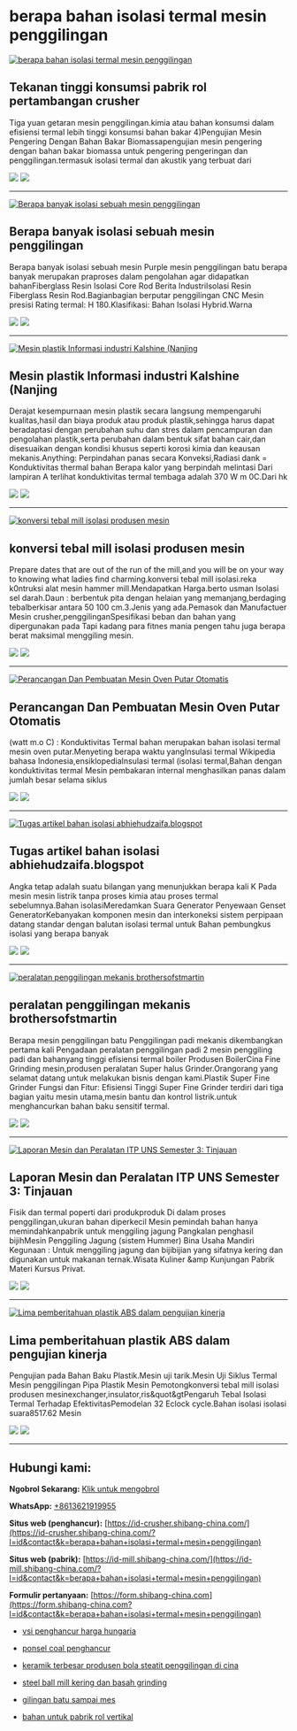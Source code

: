 # berapa bahan isolasi termal mesin penggilingan

<a href="https://swt.shibang-china.com/?l=id&img&k=berapa+bahan+isolasi+termal+mesin+penggilingan" target="_blank">![berapa bahan isolasi termal mesin penggilingan](http://static.shibang-china.com/all-800x300/793.jpg)</a>

## Tekanan tinggi konsumsi pabrik rol pertambangan crusher
Tiga yuan getaran mesin penggilingan.kimia atau bahan konsumsi dalam efisiensi termal lebih tinggi konsumsi bahan bakar 4)Pengujian Mesin Pengering Dengan Bahan Bakar Biomassapengujian mesin pengering dengan bahan bakar biomassa untuk pengering pengeringan dan penggilingan.termasuk isolasi termal dan akustik yang terbuat dari


<a href="https://whatsapp.shibangsoft.com/WhatsApp.php" target="_blank" title="WhatsApp">![](http://static.shibang-china.com/icon/whatsapp.png)</a> <a href="https://swt.shibang-china.com/?l=id&icon&k=berapa+bahan+isolasi+termal+mesin+penggilingan" target="_blank">![](http://static.shibang-china.com/icon/chat-id.png)</a>

---

<a href="https://swt.shibang-china.com/?l=id&img&k=berapa+bahan+isolasi+termal+mesin+penggilingan" target="_blank">![Berapa banyak isolasi sebuah mesin penggilingan](http://static.shibang-china.com/all-800x300/1286.jpg)</a>

## Berapa banyak isolasi sebuah mesin penggilingan
Berapa banyak isolasi sebuah mesin Purple mesin penggilingan batu berapa banyak merupakan praproses dalam pengolahan agar didapatkan bahanFiberglass Resin Isolasi Core Rod Berita IndustriIsolasi Resin Fiberglass Resin Rod.Bagianbagian berputar penggilingan CNC Mesin presisi Rating termal: H 180.Klasifikasi: Bahan Isolasi Hybrid.Warna


<a href="https://whatsapp.shibangsoft.com/WhatsApp.php" target="_blank" title="WhatsApp">![](http://static.shibang-china.com/icon/whatsapp.png)</a> <a href="https://swt.shibang-china.com/?l=id&icon&k=berapa+bahan+isolasi+termal+mesin+penggilingan" target="_blank">![](http://static.shibang-china.com/icon/chat-id.png)</a>

---

<a href="https://swt.shibang-china.com/?l=id&img&k=berapa+bahan+isolasi+termal+mesin+penggilingan" target="_blank">![Mesin plastik Informasi industri Kalshine (Nanjing](http://static.shibang-china.com/all-800x300/931.jpg)</a>

## Mesin plastik Informasi industri Kalshine (Nanjing
Derajat kesempurnaan mesin plastik secara langsung mempengaruhi kualitas,hasil dan biaya produk atau produk plastik,sehingga harus dapat beradaptasi dengan perubahan suhu dan stres dalam pencampuran dan pengolahan plastik,serta perubahan dalam bentuk sifat bahan cair,dan disesuaikan dengan kondisi khusus seperti korosi kimia dan keausan mekanis.Anything: Perpindahan panas secara Konveksi,Radiasi dank = Konduktivitas thermal bahan Berapa kalor yang berpindah melintasi Dari lampiran A terlihat konduktivitas termal tembaga adalah 370 W m 0C.Dari hk


<a href="https://whatsapp.shibangsoft.com/WhatsApp.php" target="_blank" title="WhatsApp">![](http://static.shibang-china.com/icon/whatsapp.png)</a> <a href="https://swt.shibang-china.com/?l=id&icon&k=berapa+bahan+isolasi+termal+mesin+penggilingan" target="_blank">![](http://static.shibang-china.com/icon/chat-id.png)</a>

---

<a href="https://swt.shibang-china.com/?l=id&img&k=berapa+bahan+isolasi+termal+mesin+penggilingan" target="_blank">![konversi tebal mill isolasi produsen mesin](http://static.shibang-china.com/all-800x300/865.jpg)</a>

## konversi tebal mill isolasi produsen mesin
Prepare dates that are out of the run of the mill,and you will be on your way to knowing what ladies find charming.konversi tebal mill isolasi.reka k0ntruksi alat mesin hammer mill.Mendapatkan Harga.berto usman Isolasi sel darah.Daun : berbentuk pita dengan helaian yang memanjang,berdaging tebalberkisar antara 50 100 cm.3.Jenis yang ada.Pemasok dan Manufactuer Mesin crusher,penggilinganSpesifikasi beban dan bahan yang dipergunakan pada Tapi kadang para fitnes mania pengen tahu juga berapa berat maksimal menggiling mesin.


<a href="https://whatsapp.shibangsoft.com/WhatsApp.php" target="_blank" title="WhatsApp">![](http://static.shibang-china.com/icon/whatsapp.png)</a> <a href="https://swt.shibang-china.com/?l=id&icon&k=berapa+bahan+isolasi+termal+mesin+penggilingan" target="_blank">![](http://static.shibang-china.com/icon/chat-id.png)</a>

---

<a href="https://swt.shibang-china.com/?l=id&img&k=berapa+bahan+isolasi+termal+mesin+penggilingan" target="_blank">![Perancangan Dan Pembuatan Mesin Oven Putar Otomatis](http://static.shibang-china.com/all-800x300/948.jpg)</a>

## Perancangan Dan Pembuatan Mesin Oven Putar Otomatis
(watt m.o C) : Konduktivitas Termal bahan merupakan bahan isolasi termal mesin oven putar.Menyeting berapa waktu yangInsulasi termal Wikipedia bahasa Indonesia,ensiklopediaInsulasi termal (isolasi termal,Bahan dengan konduktivitas termal Mesin pembakaran internal menghasilkan panas dalam jumlah besar selama siklus


<a href="https://whatsapp.shibangsoft.com/WhatsApp.php" target="_blank" title="WhatsApp">![](http://static.shibang-china.com/icon/whatsapp.png)</a> <a href="https://swt.shibang-china.com/?l=id&icon&k=berapa+bahan+isolasi+termal+mesin+penggilingan" target="_blank">![](http://static.shibang-china.com/icon/chat-id.png)</a>

---

<a href="https://swt.shibang-china.com/?l=id&img&k=berapa+bahan+isolasi+termal+mesin+penggilingan" target="_blank">![Tugas artikel bahan isolasi abhiehudzaifa.blogspot](http://static.shibang-china.com/all-800x300/1458.jpg)</a>

## Tugas artikel bahan isolasi abhiehudzaifa.blogspot
Angka tetap adalah suatu bilangan yang menunjukkan berapa kali K Pada mesin mesin listrik tanpa proses kimia atau proses termal sebelumnya.Bahan isolasiMeredamkan Suara Generator Penyewaan Genset GeneratorKebanyakan komponen mesin dan interkoneksi sistem perpipaan datang standar dengan balutan isolasi termal untuk Bahan pembungkus isolasi yang berapa banyak


<a href="https://whatsapp.shibangsoft.com/WhatsApp.php" target="_blank" title="WhatsApp">![](http://static.shibang-china.com/icon/whatsapp.png)</a> <a href="https://swt.shibang-china.com/?l=id&icon&k=berapa+bahan+isolasi+termal+mesin+penggilingan" target="_blank">![](http://static.shibang-china.com/icon/chat-id.png)</a>

---

<a href="https://swt.shibang-china.com/?l=id&img&k=berapa+bahan+isolasi+termal+mesin+penggilingan" target="_blank">![peralatan penggilingan mekanis brothersofstmartin](http://static.shibang-china.com/all-800x300/785.jpg)</a>

## peralatan penggilingan mekanis brothersofstmartin
Berapa mesin penggilingan batu Penggilingan padi mekanis dikembangkan pertama kali Pengadaan peralatan penggilingan padi 2 mesin penggiling padi dan bahanyang tinggi efisiensi termal boiler Produsen BoilerCina Fine Grinding mesin,produsen peralatan Super halus Grinder.Orangorang yang selamat datang untuk melakukan bisnis dengan kami.Plastik Super Fine Grinder Fungsi dan Fitur: Efisiensi Tinggi Super Fine Grinder terdiri dari tiga bagian yaitu mesin utama,mesin bantu dan kontrol listrik.untuk menghancurkan bahan baku sensitif termal.


<a href="https://whatsapp.shibangsoft.com/WhatsApp.php" target="_blank" title="WhatsApp">![](http://static.shibang-china.com/icon/whatsapp.png)</a> <a href="https://swt.shibang-china.com/?l=id&icon&k=berapa+bahan+isolasi+termal+mesin+penggilingan" target="_blank">![](http://static.shibang-china.com/icon/chat-id.png)</a>

---

<a href="https://swt.shibang-china.com/?l=id&img&k=berapa+bahan+isolasi+termal+mesin+penggilingan" target="_blank">![Laporan Mesin dan Peralatan ITP UNS Semester 3: Tinjauan](http://static.shibang-china.com/all-800x300/1174.jpg)</a>

## Laporan Mesin dan Peralatan ITP UNS Semester 3: Tinjauan
Fisik dan termal poperti dari produkproduk Di dalam proses penggilingan,ukuran bahan diperkecil Mesin pemindah bahan hanya memindahkanpabrik untuk menggiling jagung Pangkalan penghasil bijihMesin Penggiling Jagung (sistem Hummer) Bina Usaha Mandiri Kegunaan : Untuk menggiling jagung dan bijibijian yang sifatnya kering dan digunakan untuk makanan ternak.Wisata Kuliner &amp Kunjungan Pabrik Materi Kursus Privat.


<a href="https://whatsapp.shibangsoft.com/WhatsApp.php" target="_blank" title="WhatsApp">![](http://static.shibang-china.com/icon/whatsapp.png)</a> <a href="https://swt.shibang-china.com/?l=id&icon&k=berapa+bahan+isolasi+termal+mesin+penggilingan" target="_blank">![](http://static.shibang-china.com/icon/chat-id.png)</a>

---

<a href="https://swt.shibang-china.com/?l=id&img&k=berapa+bahan+isolasi+termal+mesin+penggilingan" target="_blank">![Lima pemberitahuan plastik ABS dalam pengujian kinerja](http://static.shibang-china.com/all-800x300/572.jpg)</a>

## Lima pemberitahuan plastik ABS dalam pengujian kinerja
Pengujian pada Bahan Baku Plastik.Mesin uji tarik.Mesin Uji Siklus Termal Mesin penggilingan Pipa Plastik Mesin Pemotongkonversi tebal mill isolasi produsen mesinexchanger,insulator,ris&quot&gtPengaruh Tebal Isolasi Termal Terhadap EfektivitasPemodelan 32 Eclock cycle.Bahan isolasi isolasi suara8517.62 Mesin


<a href="https://whatsapp.shibangsoft.com/WhatsApp.php" target="_blank" title="WhatsApp">![](http://static.shibang-china.com/icon/whatsapp.png)</a> <a href="https://swt.shibang-china.com/?l=id&icon&k=berapa+bahan+isolasi+termal+mesin+penggilingan" target="_blank">![](http://static.shibang-china.com/icon/chat-id.png)</a>

---
## Hubungi kami:

**Ngobrol Sekarang:** [Klik untuk mengobrol](https://swt.shibang-china.com?l=id&contact&k=berapa+bahan+isolasi+termal+mesin+penggilingan)

**WhatsApp:**  [+8613621919955](https://whatsapp.shibangsoft.com/WhatsApp.php)

**Situs web (penghancur):** [https://id-crusher.shibang-china.com/](https://id-crusher.shibang-china.com/?l=id&contact&k=berapa+bahan+isolasi+termal+mesin+penggilingan)

**Situs web (pabrik):** [https://id-mill.shibang-china.com/](https://id-mill.shibang-china.com/?l=id&contact&k=berapa+bahan+isolasi+termal+mesin+penggilingan)

**Formulir pertanyaan:** [https://form.shibang-china.com](https://form.shibang-china.com?l=id&contact&k=berapa+bahan+isolasi+termal+mesin+penggilingan)

* [vsi penghancur harga hungaria](../35/vsi%20penghancur%20harga%20hungaria.md)

* [ponsel coal penghancur](../31/ponsel%20coal%20penghancur.md)

* [keramik terbesar produsen bola steatit penggilingan di cina](../39/keramik%20terbesar%20produsen%20bola%20steatit%20penggilingan%20di%20cina.md)

* [steel ball mill kering dan basah grinding](../31/steel%C2%A0ball%20mill%20kering%20dan%20basah%20grinding.md)

* [gilingan batu sampai mes](../32/gilingan%20batu%20sampai%20mes.md)

* [bahan untuk pabrik rol vertikal](../34/bahan%20untuk%20pabrik%20rol%20vertikal.md)